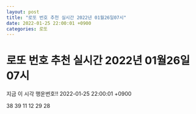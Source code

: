 ```yaml
---
layout: post
title: "로또 번호 추천 실시간 2022년 01월26일07시"
date: 2022-01-25 22:00:01 +0900
categories: 로또
---
```


# 로또 번호 추천 실시간 2022년 01월26일07시

지금 이 시각 행운번호!! 2022-01-25 22:00:01 +0900

 38  39  11  12  29  28 

